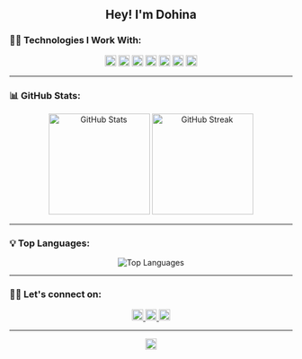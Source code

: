 <!-- GitHub Profile Header -->
<h2 align="center">Hey! I'm Dohina </h2>


### 👨‍💻 Technologies I Work With:

<p align="center">
  <img alt="HTML5" title="HTML5" src="https://img.shields.io/badge/HTML5-%23E34F26.svg?style=flat&logo=html5&logoColor=white" height="20">
  <img alt="CSS3" title="CSS3" src="https://img.shields.io/badge/CSS3-%231572B6.svg?style=flat&logo=css3&logoColor=white" height="20">
  <img alt="JavaScript" title="JavaScript" src="https://img.shields.io/badge/JavaScript-%23F7DF1E.svg?style=flat&logo=javascript&logoColor=black" height="20">
  <img alt="Java" title="Java" src="https://img.shields.io/badge/Java-%23ED8B00.svg?style=flat&logo=java&logoColor=white" height="20">
  <img alt="C++" title="C++" src="https://img.shields.io/badge/C++-%2300599C.svg?style=flat&logo=c%2B%2B&logoColor=white" height="20">
  <img alt="C" title="C" src="https://img.shields.io/badge/C-%2300599C.svg?style=flat&logo=c&logoColor=white" height="20">
  <img alt="Spring Boot" title="Spring Boot" src="https://img.shields.io/badge/SpringBoot-%236DB33F.svg?style=flat&logo=springboot&logoColor=white" height="20">
</p>

---

### 📊 GitHub Stats:

<p align="center">
  <img src="https://github-readme-stats.vercel.app/api?username=dohinafs&show_icons=true&theme=dark" alt="GitHub Stats" height="180" />
  <img src="https://github-readme-streak-stats.herokuapp.com/?user=dohinafs&theme=dark" alt="GitHub Streak" height="180" />
</p>

---

### 💡 Top Languages:
<p align="center">
  <img src="https://github-readme-stats.vercel.app/api/top-langs/?username=dohinafs&layout=compact&theme=dark" alt="Top Languages" />
</p>

---

### 👨‍💻 Let's connect on:
<p align="center">
  <a href="https://www.linkedin.com/in/dohina-felix-sunder/">
    <img alt="LinkedIn" title="LinkedIn" src="https://img.shields.io/badge/LinkedIn-%230077B5.svg?logo=linkedin&logoColor=white" height="20">
  </a>
  <a href="https://github.com/dohinafs">
    <img alt="GitHub" title="GitHub" src="https://img.shields.io/badge/GitHub-181717.svg?logo=github&logoColor=white" height="20">
  </a>
  <a href="https://www.instagram.com/dohina_fs/">
    <img alt="Instagram" title="Instagram" src="https://img.shields.io/badge/Instagram-E4405F.svg?logo=instagram&logoColor=white" height="20">
  </a>
</p>

---


<!-- Profile Views -->
<p align="center">
  <img alt="Profile Views" title="Profile Views" src="https://komarev.com/ghpvc/?username=dohinafs&color=grey&style=flat-square" height="20" />
</p>
